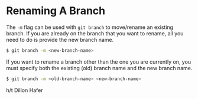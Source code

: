 # Renaming A Branch


The `-m` flag can be used with `git branch` to move/rename an existing
branch. If you are already on the branch that you want to rename, all you
need to do is provide the new branch name.

```bash
$ git branch -m <new-branch-name>
```

If you want to rename a branch other than the one you are currently on, you
must specify both the existing (old) branch name and the new branch name.

```bash
$ git branch -m <old-branch-name> <new-branch-name>
```

h/t Dillon Hafer
